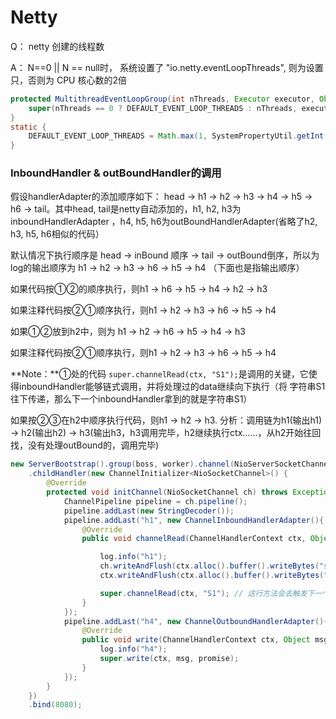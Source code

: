# Netty

Q： netty 创建的线程数  

A： N==0 || N == null时， 系统设置了 "io.netty.eventLoopThreads", 则为设置只，否则为 CPU 核心数的2倍

```java
protected MultithreadEventLoopGroup(int nThreads, Executor executor, Object... args) {        
    super(nThreads == 0 ? DEFAULT_EVENT_LOOP_THREADS : nThreads, executor, args);    
}    
static {        
    DEFAULT_EVENT_LOOP_THREADS = Math.max(1, SystemPropertyUtil.getInt("io.netty.eventLoopThreads", NettyRuntime.availableProcessors() * 2));    
}
```



### InboundHandler & outBoundHandler的调用

假设handlerAdapter的添加顺序如下：    head -> h1 -> h2 -> h3 -> h4 -> h5 -> h6 -> tail。其中head, tail是netty自动添加的，h1, h2, h3为inboundHandlerAdapter ，h4, h5, h6为outBoundHandlerAdapter(省略了h2, h3, h5, h6相似的代码）

默认情况下执行顺序是 head -> inBound 顺序 -> tail -> outBound倒序，所以为 log的输出顺序为 h1 -> h2 -> h3 -> h6 -> h5 -> h4 （下面也是指输出顺序）

如果代码按①②的顺序执行，则h1 -> h6 -> h5 -> h4 -> h2 -> h3

如果注释代码按②①顺序执行，则h1 -> h2 -> h3 -> h6 -> h5 -> h4

如果①②放到h2中，则为 h1 -> h2 -> h6 -> h5 -> h4 -> h3 

如果注释代码按②①顺序执行，则h1 -> h2 -> h3 -> h6 -> h5 -> h4

**Note：**①处的代码 ```super.channelRead(ctx, "S1");```是调用的关键，它使得inboundHandler能够链式调用，并将处理过的data继续向下执行（将 字符串S1 往下传递，那么下一个inboundHandler拿到的就是字符串S1）

如果按②③在h2中顺序执行代码，则h1 -> h2 -> h3. 分析：调用链为h1(输出h1) -> h2(输出h2) -> h3(输出h3，h3调用完毕，h2继续执行ctx......，从h2开始往回找，没有处理outBound的，调用完毕) 

```java
new ServerBootstrap().group(boss, worker).channel(NioServerSocketChannel.class)
    .childHandler(new ChannelInitializer<NioSocketChannel>() {
        @Override
        protected void initChannel(NioSocketChannel ch) throws Exception {
            ChannelPipeline pipeline = ch.pipeline();
            pipeline.addLast(new StringDecoder());
            pipeline.addLast("h1", new ChannelInboundHandlerAdapter(){
                @Override
                public void channelRead(ChannelHandlerContext ctx, Object msg) throws Exception {

 					log.info("h1");                   
                    ch.writeAndFlush(ctx.alloc().buffer().writeBytes("s".getBytes(StandardCharsets.UTF_8))); // 这行代码会去调用outBound的调用链  ······①   
                    ctx.writeAndFlush(ctx.alloc().buffer().writeBytes("Scan".getBytes(StandardCharsets.UTF_8))); // 当前调用链开始往前找 ······③

                    super.channelRead(ctx, "S1"); // 这行方法会去触发下一个inBound的调用链 ···②
                }
            });
            pipeline.addLast("h4", new ChannelOutboundHandlerAdapter(){
                @Override
                public void write(ChannelHandlerContext ctx, Object msg, ChannelPromise promise) throws Exception {
                    log.info("h4");
                    super.write(ctx, msg, promise);
                }
            });
        }
    })
    .bind(8080);
```

